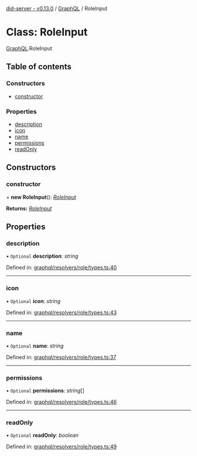 [did-server - v0.13.0](../README.md) / [GraphQL](../modules/graphql.md) / RoleInput

# Class: RoleInput

[GraphQL](../modules/graphql.md).RoleInput

## Table of contents

### Constructors

- [constructor](graphql.roleinput.md#constructor)

### Properties

- [description](graphql.roleinput.md#description)
- [icon](graphql.roleinput.md#icon)
- [name](graphql.roleinput.md#name)
- [permissions](graphql.roleinput.md#permissions)
- [readOnly](graphql.roleinput.md#readonly)

## Constructors

### constructor

\+ **new RoleInput**(): [*RoleInput*](graphql.roleinput.md)

**Returns:** [*RoleInput*](graphql.roleinput.md)

## Properties

### description

• `Optional` **description**: *string*

Defined in: [graphql/resolvers/role/types.ts:40](https://github.com/Puzzlepart/did/blob/dev/server/graphql/resolvers/role/types.ts#L40)

___

### icon

• `Optional` **icon**: *string*

Defined in: [graphql/resolvers/role/types.ts:43](https://github.com/Puzzlepart/did/blob/dev/server/graphql/resolvers/role/types.ts#L43)

___

### name

• `Optional` **name**: *string*

Defined in: [graphql/resolvers/role/types.ts:37](https://github.com/Puzzlepart/did/blob/dev/server/graphql/resolvers/role/types.ts#L37)

___

### permissions

• `Optional` **permissions**: *string*[]

Defined in: [graphql/resolvers/role/types.ts:46](https://github.com/Puzzlepart/did/blob/dev/server/graphql/resolvers/role/types.ts#L46)

___

### readOnly

• `Optional` **readOnly**: *boolean*

Defined in: [graphql/resolvers/role/types.ts:49](https://github.com/Puzzlepart/did/blob/dev/server/graphql/resolvers/role/types.ts#L49)
